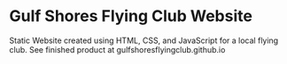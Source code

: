 # Gulf Shores Flying Club Website

Static Website created using HTML, CSS, and JavaScript for a local flying club. See finished product at gulfshoresflyingclub.github.io
